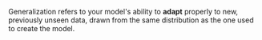 Generalization refers to your model's ability to **adapt** properly to new, previously unseen data, drawn from the same distribution as the one used to create the model.